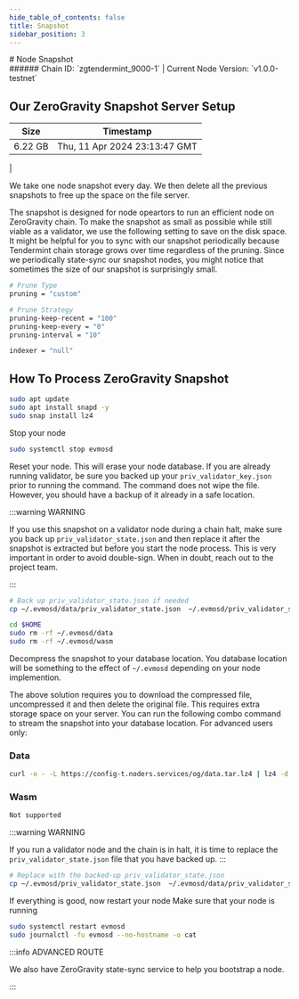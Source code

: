 ```yaml
---
hide_table_of_contents: false
title: Snapshot
sidebar_position: 3
---
```


<div class="h1-with-icon icon-og">
# Node Snapshot
</div>
###### Chain ID: `zgtendermint_9000-1` | Current Node Version: `v1.0.0-testnet`

## Our ZeroGravity Snapshot Server Setup

| Size   | Timestamp    |
|--------|--------------|
| 6.22 GB | Thu, 11 Apr 2024 23:13:47 GMT  |


We take one node snapshot every day. We then delete all the previous snapshots to free up the space on the file server.

The snapshot is designed for node opeartors to run an efficient node on ZeroGravity chain. To make the snapshot as small as possible while still viable as a validator, we use the following setting to save on the disk space. It might be helpful for you to sync with our snapshot periodically because Tendermint chain storage grows over time regardless of the pruning. Since we periodically state-sync our snapshot nodes, you might notice that sometimes the size of our snapshot is surprisingly small.

```bash title="app.toml"
# Prune Type
pruning = "custom"

# Prune Strategy
pruning-keep-recent = "100"
pruning-keep-every = "0"
pruning-interval = "10"
```

```bash title="config.toml"
indexer = "null"
```

## How To Process ZeroGravity Snapshot
```bash
sudo apt update
sudo apt install snapd -y
sudo snap install lz4
```

Stop your node
```bash
sudo systemctl stop evmosd
```
Reset your node. This will erase your node database. If you are already running validator, be sure you backed up your `priv_validator_key.json` prior to running the command. The command does not wipe the file. However, you should have a backup of it already in a safe location.

:::warning WARNING

If you use this snapshot on a validator node during a chain halt, make sure you back up `priv_validator_state.json` and then replace it after the snapshot is extracted but before you start the node process. This is very important in order to avoid double-sign. When in doubt, reach out to the project team.

:::

```bash
# Back up priv_validator_state.json if needed
cp ~/.evmosd/data/priv_validator_state.json  ~/.evmosd/priv_validator_state.json

cd $HOME
sudo rm -rf ~/.evmosd/data
sudo rm -rf ~/.evmosd/wasm
```

Decompress the snapshot to your database location. You database location will be something to the effect of `~/.evmosd` depending on your node implemention.

The above solution requires you to download the compressed file, uncompressed it and then delete the original file. This requires extra storage space on your server. You can run the following combo command to stream the snapshot into your database location. For advanced users only:
### Data
```bash
curl -o - -L https://config-t.noders.services/og/data.tar.lz4 | lz4 -d | tar -x -C ~/.evmosd
```
### Wasm
```bash
Not supported
```

:::warning WARNING

If you run a validator node and the chain is in halt, it is time to replace the `priv_validator_state.json` file that you have backed up.
:::

```bash
# Replace with the backed-up priv_validator_state.json
cp ~/.evmosd/priv_validator_state.json  ~/.evmosd/data/priv_validator_state.json
```

If everything is good, now restart your node
Make sure that your node is running

```bash
sudo systemctl restart evmosd
sudo journalctl -fu evmosd --no-hostname -o cat
```

:::info ADVANCED ROUTE

We also have ZeroGravity state-sync service to help you bootstrap a node.

:::
